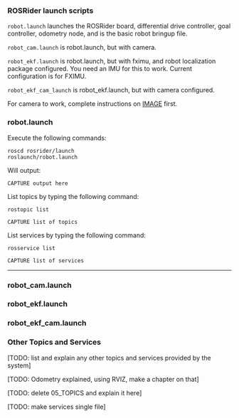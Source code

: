 ### ROSRider launch scripts

```robot.launch``` launches the ROSRider board, differential drive controller, goal controller, odometry node, and is the basic robot bringup file.

```robot_cam.launch``` is robot.launch, but with camera.

```robot_ekf.launch``` is robot.launch, but with fximu, and robot localization package configured. You need an IMU for this to work. Current configuration is for FXIMU.

```robot_ekf_cam_launch``` is robot_ekf.launch, but with camera configured.

For camera to work, complete instructions on [IMAGE](IMAGE.md) first.

### robot.launch

Execute the following commands:

    roscd rosrider/launch
    roslaunch/robot.launch

Will output:

```console
CAPTURE output here
```

List topics by typing the following command:

    rostopic list

```console
CAPTURE list of topics
```

List services by typing the following command:

    rosservice list

```console
CAPTURE list of services
```

---
### robot_cam.launch

### robot_ekf.launch

### robot_ekf_cam.launch

### Other Topics and Services

[TODO: list and explain any other topics and services provided by the system]

[TODO: Odometry explained, using RVIZ, make a chapter on that]

[TODO: delete 05_TOPICS and explain it here]

[TODO: make services single file]